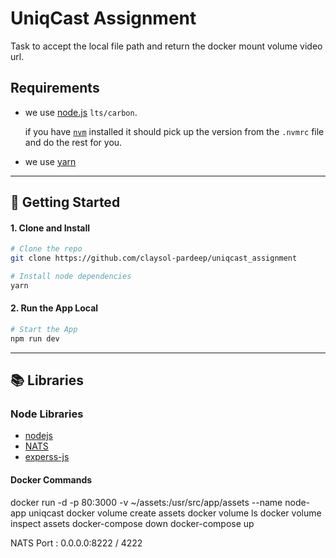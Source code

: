 # UniqCast Assignment

Task to accept the local file path and return the docker mount volume video url.

## Requirements

-   we use [node.js](https://nodejs.org/en/) `lts/carbon`.

    if you have [`nvm`](https://github.com/creationix/nvm) installed it should pick up the version from the `.nvmrc` file and do the rest for you.

-   we use [yarn](https://yarnpkg.com/en/docs/install)

---

## 🚀 Getting Started

#### 1. Clone and Install

```bash
# Clone the repo
git clone https://github.com/claysol-pardeep/uniqcast_assignment

# Install node dependencies
yarn
```

#### 2. Run the App Local

```bash
# Start the App
npm run dev
```

---

## 📚 Libraries

### Node Libraries

-   [nodejs](https://nodejs.org/en/download/)
-   [NATS](https://www.npmjs.com/package/nats)
-   [experss-js](https://expressjs.com/)

#### Docker Commands

docker run -d -p 80:3000 -v ~/assets:/usr/src/app/assets --name node-app uniqcast
docker volume create assets
docker volume ls
docker volume inspect assets
docker-compose down
docker-compose up

NATS Port : 0.0.0.0:8222 / 4222

